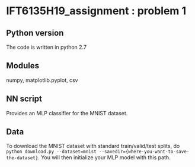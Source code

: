 # IFT6135H19_assignment : problem 1


## Python version

The code is written in python 2.7

## Modules

numpy, 
matplotlib.pyplot, 
csv

## NN script

Provides an MLP classifier for the MNIST dataset.

## Data

To download the MNIST dataset with standard train/valid/test splits, do `python download.py --dataset=mnist --savedir={where-you-want-to-save-the-dataset}`. You will then initialize your MLP model with this path.
